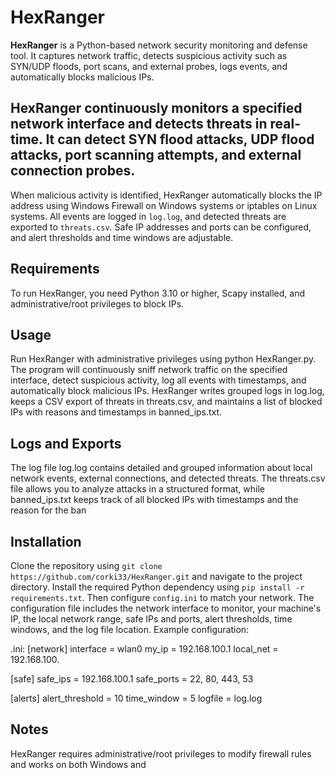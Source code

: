 # HexRanger


**HexRanger** is a Python-based network security monitoring and defense tool.
It captures network traffic, detects suspicious activity such as SYN/UDP floods, port scans, and external probes, logs events,
and automatically blocks malicious IPs.


## HexRanger  continuously monitors a specified network interface and detects threats in real-time. It can detect SYN flood attacks, UDP flood attacks, port scanning attempts, and external connection probes.
When malicious activity is identified, HexRanger automatically blocks the IP address using Windows Firewall on Windows systems or iptables on Linux systems. All events are logged in `log.log`, and detected threats are exported to `threats.csv`.
Safe IP addresses and ports can be configured, and alert thresholds and time windows are adjustable.

## Requirements
To run HexRanger, you need Python 3.10 or higher, Scapy installed, and administrative/root privileges to block IPs.


## Usage 

Run HexRanger with administrative privileges using python HexRanger.py. 
The program will continuously sniff network traffic on the specified interface, detect suspicious activity,
log all events with timestamps, and automatically block malicious IPs. 
HexRanger writes grouped logs in log.log, keeps a CSV export of threats in threats.csv,
and maintains a list of blocked IPs with reasons and timestamps in banned_ips.txt.



## Logs and Exports 
The log file log.log contains detailed and grouped information about local network
events, external connections, and detected threats. The threats.csv file allows you to
analyze attacks in a structured format, while banned_ips.txt keeps track of all blocked IPs
with timestamps and the reason for the ban


## Installation 
Clone the repository using `git clone https://github.com/corki33/HexRanger.git` 
and navigate to the project directory. Install the required Python dependency using `pip install -r requirements.txt`. 
Then configure `config.ini` to match your network. The configuration file includes the network interface to monitor, 
your machine's IP, the local network range, safe IPs and ports, alert thresholds, time windows, and the log file location.
Example configuration:

.ini:
[network]
interface = wlan0
my_ip = 192.168.100.1
local_net = 192.168.100.

[safe]
safe_ips = 192.168.100.1
safe_ports = 22, 80, 443, 53

[alerts]
alert_threshold = 10
time_window = 5
logfile = log.log

## Notes 
HexRanger requires administrative/root privileges to modify firewall rules and works on both Windows and
